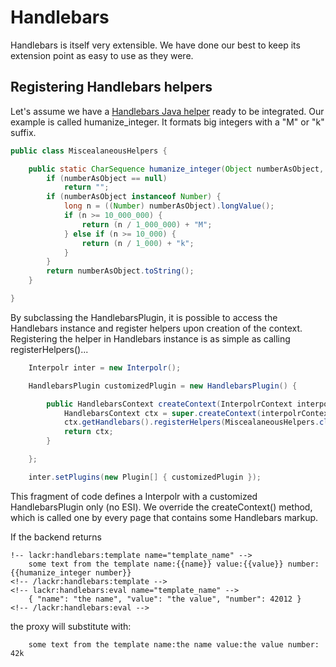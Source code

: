 Handlebars
==========

Handlebars is itself very extensible. We have done our best to keep its extension point as easy to use as they were.

Registering Handlebars helpers
------------------------------

Let's assume we have a [Handlebars Java helper](https://github.com/jknack/handlebars.java#registering-helpers) ready to
be integrated. Our example is called humanize_integer. It formats big integers with a "M" or "k" suffix.

```java
public class MiscealaneousHelpers {

    public static CharSequence humanize_integer(Object numberAsObject, Options options) {
        if (numberAsObject == null)
            return "";
        if (numberAsObject instanceof Number) {
            long n = ((Number) numberAsObject).longValue();
            if (n >= 10_000_000) {
                return (n / 1_000_000) + "M";
            } else if (n >= 10_000) {
                return (n / 1_000) + "k";
            }
        }
        return numberAsObject.toString();
    }

}
```


By subclassing the HandlebarsPlugin, it is possible to access the Handlebars instance and register helpers
upon creation of the context. Registering the helper in Handlebars instance is as simple as calling
registerHelpers()...

```java
    Interpolr inter = new Interpolr();

    HandlebarsPlugin customizedPlugin = new HandlebarsPlugin() {

        public HandlebarsContext createContext(InterpolrContext interpolrContext) {
            HandlebarsContext ctx = super.createContext(interpolrContext);
            ctx.getHandlebars().registerHelpers(MiscealaneousHelpers.class);
            return ctx;
        }

    };

    inter.setPlugins(new Plugin[] { customizedPlugin });
```

This fragment of code defines a Interpolr with a customized HandlebarsPlugin only (no ESI). We override the
createContext() method, which is called one by every page that contains some Handlebars markup.

If the backend returns 

```
!-- lackr:handlebars:template name="template_name" -->
    some text from the template name:{{name}} value:{{value}} number: {{humanize_integer number}}
<!-- /lackr:handlebars:template -->
<!-- lackr:handlebars:eval name="template_name" -->
    { "name": "the name", "value": "the value", "number": 42012 }
<!-- /lackr:handlebars:eval -->
```

the proxy will substitute with: 

```
    some text from the template name:the name value:the value number: 42k
```
